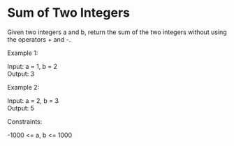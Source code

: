 # Sum of Two Integers

Given two integers a and b, return the sum of the two integers without using the operators + and -.

Example 1:

Input: a = 1, b = 2\
Output: 3

Example 2:

Input: a = 2, b = 3\
Output: 5

Constraints:

-1000 <= a, b <= 1000